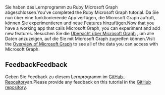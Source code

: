 <!-- markdownlint-disable MD002 MD041 -->

<span data-ttu-id="08359-101">Sie haben das Lernprogramm zu Ruby Microsoft Graph abgeschlossen.</span><span class="sxs-lookup"><span data-stu-id="08359-101">You've completed the Ruby Microsoft Graph tutorial.</span></span> <span data-ttu-id="08359-102">Da Sie nun über eine funktionierende App verfügen, die Microsoft Graph aufruft, können Sie experimentieren und neue Features hinzufügen.</span><span class="sxs-lookup"><span data-stu-id="08359-102">Now that you have a working app that calls Microsoft Graph, you can experiment and add new features.</span></span> <span data-ttu-id="08359-103">Besuchen Sie die [Übersicht über Microsoft Graph](/graph/overview) , um alle Daten anzuzeigen, auf die Sie mit Microsoft Graph zugreifen können.</span><span class="sxs-lookup"><span data-stu-id="08359-103">Visit the [Overview of Microsoft Graph](/graph/overview) to see all of the data you can access with Microsoft Graph.</span></span>

## <a name="feedback"></a><span data-ttu-id="08359-104">Feedback</span><span class="sxs-lookup"><span data-stu-id="08359-104">Feedback</span></span>

<span data-ttu-id="08359-105">Geben Sie Feedback zu diesem Lernprogramm im [GitHub-Repository](https://github.com/microsoftgraph/msgraph-training-rubyrailsapp)an.</span><span class="sxs-lookup"><span data-stu-id="08359-105">Please provide any feedback on this tutorial in the [GitHub repository](https://github.com/microsoftgraph/msgraph-training-rubyrailsapp).</span></span>
